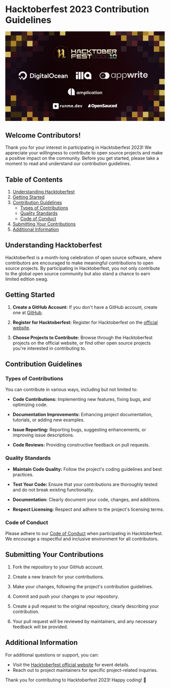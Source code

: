 # Hacktoberfest 2023 Contribution Guidelines
<img src="./images/hf10_logo_wall_1920x1080.jpg">

## Welcome Contributors!

Thank you for your interest in participating in Hacktoberfest 2023! We appreciate your willingness to contribute to open source projects and make a positive impact on the community. Before you get started, please take a moment to read and understand our contribution guidelines.

## Table of Contents

1. [Understanding Hacktoberfest](#understanding-hacktoberfest)
2. [Getting Started](#getting-started)
3. [Contribution Guidelines](#contribution-guidelines)
    - [Types of Contributions](#types-of-contributions)
    - [Quality Standards](#quality-standards)
    - [Code of Conduct](#code-of-conduct)
4. [Submitting Your Contributions](#submitting-your-contributions)
5. [Additional Information](#additional-information)

## Understanding Hacktoberfest

Hacktoberfest is a month-long celebration of open source software, where contributors are encouraged to make meaningful contributions to open source projects. By participating in Hacktoberfest, you not only contribute to the global open source community but also stand a chance to earn limited edition swag.

## Getting Started

1. **Create a GitHub Account:** If you don't have a GitHub account, create one at [GitHub](https://github.com).

2. **Register for Hacktoberfest:** Register for Hacktoberfest on the [official website](https://hacktoberfest.digitalocean.com).

3. **Choose Projects to Contribute:** Browse through the Hacktoberfest projects on the official website, or find other open source projects you're interested in contributing to.

## Contribution Guidelines

### Types of Contributions

You can contribute in various ways, including but not limited to:

- **Code Contributions:** Implementing new features, fixing bugs, and optimizing code.
  
- **Documentation Improvements:** Enhancing project documentation, tutorials, or adding new examples.

- **Issue Reporting:** Reporting bugs, suggesting enhancements, or improving issue descriptions.

- **Code Reviews:** Providing constructive feedback on pull requests.

### Quality Standards

- **Maintain Code Quality:** Follow the project's coding guidelines and best practices.

- **Test Your Code:** Ensure that your contributions are thoroughly tested and do not break existing functionality.

- **Documentation:** Clearly document your code, changes, and additions.

- **Respect Licensing:** Respect and adhere to the project's licensing terms.

### Code of Conduct

Please adhere to our [Code of Conduct](CODE_OF_CONDUCT.md) when participating in Hacktoberfest. We encourage a respectful and inclusive environment for all contributors.

## Submitting Your Contributions

1. Fork the repository to your GitHub account.

2. Create a new branch for your contributions.

3. Make your changes, following the project's contribution guidelines.

4. Commit and push your changes to your repository.

5. Create a pull request to the original repository, clearly describing your contribution.

6. Your pull request will be reviewed by maintainers, and any necessary feedback will be provided.

## Additional Information

For additional questions or support, you can:
- Visit the [Hacktoberfest official website](https://hacktoberfest.com/) for event details.
- Reach out to project maintainers for specific project-related inquiries.

Thank you for contributing to Hacktoberfest 2023! Happy coding! 🎉